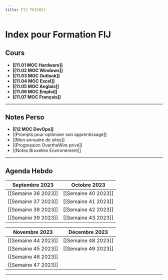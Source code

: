 ```yaml
---
title: FIJ TUI2023
---
```

# Index pour Formation FIJ
## Cours

- **[[11.01 MOC Hardware]]**
- **[[11.02 MOC Windows]]**
- **[[11.03 MOC Outlook]]**
- **[[11.04 MOC Excel]]**
- **[[11.05 MOC Anglais]]**
- **[[11.06 MOC Emploi]]**
- **[[11.07 MOC Français]]**
---
## Notes Perso

- **[[12 MOC DevOps]]**
- [[Prompts pour optimiser son apprentissage]]
- [[Mon annuaire de sites]]
- [[Progression OvertheWire privé]]
- [[Notes Bruxelles Environement]]
---
## Agenda Hebdo


|**Septembre 2023**|**Octobre 2023**|
|---------|-------|
|[[Semaine 36 2023]]|[[Semaine 40 2023]]|
|[[Semaine 37 2023]]|[[Semaine 41 2023]]|
|[[Semaine 38 2023]]|[[Semaine 42 2023]]|
|[[Semaine 39 2023]]|[[Semaine 43 2023]]|

|**Novembre 2023**|**Décembre** 2023|
|--------|---------|
|[[Semaine 44 2023]]|[[Semaine 48 2023]]|
|[[Semaine 45 2023]]|[[Semaine 49 2023]]|
|[[Semaine 46 2023]]|
|[[Semaine 47 2023]]|

---
